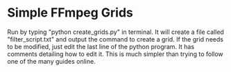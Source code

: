 # Simple FFmpeg Grids

Run by typing "python create_grids.py" in terminal. It will create a file called "filter_script.txt" and output the command to create a grid. If the grid needs to be modified, just edit the last line of the python program. It has comments detailing how to edit it. This is much simpler than trying to follow one of the many guides online.
